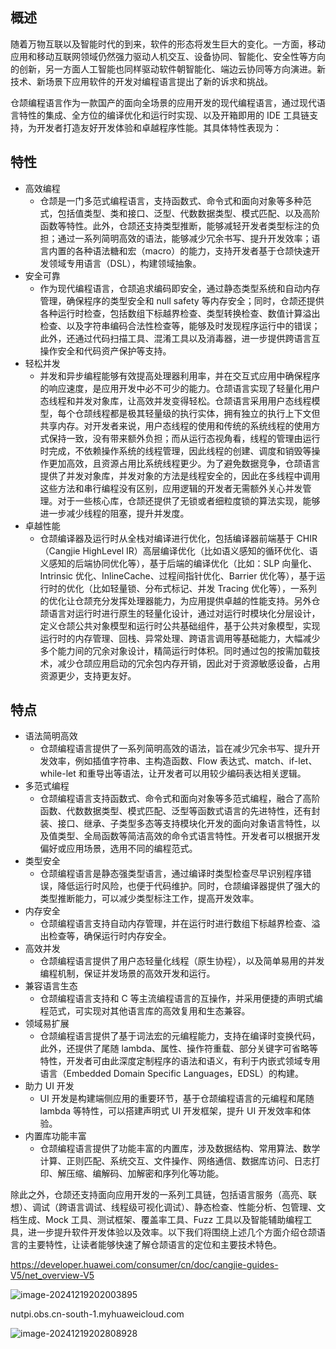 

## 概述

随着万物互联以及智能时代的到来，软件的形态将发生巨大的变化。一方面，移动应用和移动互联网领域仍然强力驱动人机交互、设备协同、智能化、安全性等方向的创新，另一方面人工智能也同样驱动软件朝智能化、端边云协同等方向演进。新技术、新场景下应用软件的开发对编程语言提出了新的诉求和挑战。

仓颉编程语言作为一款国产的面向全场景的应用开发的现代编程语言，通过现代语言特性的集成、全方位的编译优化和运行时实现、以及开箱即用的 IDE 工具链支持，为开发者打造友好开发体验和卓越程序性能。其具体特性表现为：

## 特性

- 高效编程
  - 仓颉是一门多范式编程语言，支持函数式、命令式和面向对象等多种范式，包括值类型、类和接口、泛型、代数数据类型、模式匹配、以及高阶函数等特性。此外，仓颉还支持类型推断，能够减轻开发者类型标注的负担；通过一系列简明高效的语法，能够减少冗余书写、提升开发效率；语言内置的各种语法糖和宏（macro）的能力，支持开发者基于仓颉快速开发领域专用语言（DSL），构建领域抽象。
- 安全可靠
  - 作为现代编程语言，仓颉追求编码即安全，通过静态类型系统和自动内存管理，确保程序的类型安全和 null safety 等内存安全；同时，仓颉还提供各种运行时检查，包括数组下标越界检查、类型转换检查、数值计算溢出检查、以及字符串编码合法性检查等，能够及时发现程序运行中的错误；此外，还通过代码扫描工具、混淆工具以及消毒器，进一步提供跨语言互操作安全和代码资产保护等支持。
- 轻松并发
  - 并发和异步编程能够有效提高处理器利用率，并在交互式应用中确保程序的响应速度，是应用开发中必不可少的能力。仓颉语言实现了轻量化用户态线程和并发对象库，让高效并发变得轻松。仓颉语言采用用户态线程模型，每个仓颉线程都是极其轻量级的执行实体，拥有独立的执行上下文但共享内存。对开发者来说，用户态线程的使用和传统的系统线程的使用方式保持一致，没有带来额外负担；而从运行态视角看，线程的管理由运行时完成，不依赖操作系统的线程管理，因此线程的创建、调度和销毁等操作更加高效，且资源占用比系统线程更少。为了避免数据竞争，仓颉语言提供了并发对象库，并发对象的方法是线程安全的，因此在多线程中调用这些方法和串行编程没有区别，应用逻辑的开发者无需额外关心并发管理。对于一些核心库，仓颉还提供了无锁或者细粒度锁的算法实现，能够进一步减少线程的阻塞，提升并发度。
- 卓越性能
  - 仓颉编译器及运行时从全栈对编译进行优化，包括编译器前端基于 CHIR（Cangjie HighLevel IR）高层编译优化（比如语义感知的循环优化、语义感知的后端协同优化等），基于后端的编译优化（比如：SLP 向量化、Intrinsic 优化、InlineCache、过程间指针优化、Barrier 优化等），基于运行时的优化（比如轻量锁、分布式标记、并发 Tracing 优化等），一系列的优化让仓颉充分发挥处理器能力，为应用提供卓越的性能支持。另外仓颉语言对运行时进行原生的轻量化设计，通过对运行时模块化分层设计，定义仓颉公共对象模型和运行时公共基础组件，基于公共对象模型，实现运行时的内存管理、回栈、异常处理、跨语言调用等基础能力，大幅减少多个能力间的冗余对象设计，精简运行时体积。同时通过包的按需加载技术，减少仓颉应用启动的冗余包内存开销，因此对于资源敏感设备，占用资源更少，支持更友好。



## 特点

- 语法简明高效
  - 仓颉编程语言提供了一系列简明高效的语法，旨在减少冗余书写、提升开发效率，例如插值字符串、主构造函数、Flow 表达式、match、if-let、while-let 和重导出等语法，让开发者可以用较少编码表达相关逻辑。
- 多范式编程
  - 仓颉编程语言支持函数式、命令式和面向对象等多范式编程，融合了高阶函数、代数数据类型、模式匹配、泛型等函数式语言的先进特性，还有封装、接口、继承、子类型多态等支持模块化开发的面向对象语言特性，以及值类型、全局函数等简洁高效的命令式语言特性。开发者可以根据开发偏好或应用场景，选用不同的编程范式。
- 类型安全
  - 仓颉编程语言是静态强类型语言，通过编译时类型检查尽早识别程序错误，降低运行时风险，也便于代码维护。同时，仓颉编译器提供了强大的类型推断能力，可以减少类型标注工作，提高开发效率。
- 内存安全
  - 仓颉编程语言支持自动内存管理，并在运行时进行数组下标越界检查、溢出检查等，确保运行时内存安全。
- 高效并发
  - 仓颉编程语言提供了用户态轻量化线程（原生协程），以及简单易用的并发编程机制，保证并发场景的高效开发和运行。
- 兼容语言生态
  - 仓颉编程语言支持和 C 等主流编程语言的互操作，并采用便捷的声明式编程范式，可实现对其他语言库的高效复用和生态兼容。
- 领域易扩展
  - 仓颉编程语言提供了基于词法宏的元编程能力，支持在编译时变换代码，此外，还提供了尾随 lambda、属性、操作符重载、部分关键字可省略等特性，开发者可由此深度定制程序的语法和语义，有利于内嵌式领域专用语言（Embedded Domain Specific Languages，EDSL）的构建。
- 助力 UI 开发
  - UI 开发是构建端侧应用的重要环节，基于仓颉编程语言的元编程和尾随 lambda 等特性，可以搭建声明式 UI 开发框架，提升 UI 开发效率和体验。
- 内置库功能丰富
  - 仓颉编程语言提供了功能丰富的内置库，涉及数据结构、常用算法、数学计算、正则匹配、系统交互、文件操作、网络通信、数据库访问、日志打印、解压缩、编解码、加解密和序列化等功能。



除此之外，仓颉还支持面向应用开发的一系列工具链，包括语言服务（高亮、联想）、调试（跨语言调试、线程级可视化调试）、静态检查、性能分析、包管理、文档生成、Mock 工具、测试框架、覆盖率工具、Fuzz 工具以及智能辅助编程工具，进一步提升软件开发体验以及效率。以下我们将围绕上述几个方面介绍仓颉语言的主要特性，让读者能够快速了解仓颉语言的定位和主要技术特色。





https://developer.huawei.com/consumer/cn/doc/cangjie-guides-V5/net_overview-V5





























![image-20241219202003895](https://luckly007.oss-cn-beijing.aliyuncs.com/uPic/image-20241219202003895.png)

















nutpi.obs.cn-south-1.myhuaweicloud.com





![image-20241219202808928](https://luckly007.oss-cn-beijing.aliyuncs.com/uPic/image-20241219202808928.png)





